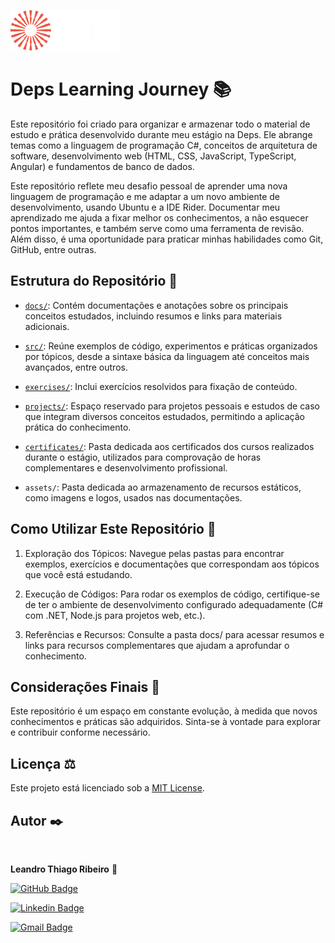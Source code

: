 ![Logo do Projeto](assets/logo-deps-white.webp) 

# Deps Learning Journey 📚


Este repositório foi criado para organizar e armazenar todo o material de estudo e prática desenvolvido durante meu estágio na Deps. Ele abrange temas como a linguagem de programação C#, conceitos de arquitetura de software, desenvolvimento web (HTML, CSS, JavaScript, TypeScript, Angular) e fundamentos de banco de dados.

Este repositório reflete meu desafio pessoal de aprender uma nova linguagem de programação e me adaptar a um novo ambiente de desenvolvimento, usando Ubuntu e a IDE Rider. Documentar meu aprendizado me ajuda a fixar melhor os conhecimentos, a não esquecer pontos importantes, e também serve como uma ferramenta de revisão. Além disso, é uma oportunidade para praticar minhas habilidades como Git, GitHub, entre outras.

## Estrutura do Repositório 📁

 - [`docs/`](docs/README.md): Contém documentações e anotações sobre os principais conceitos estudados, incluindo resumos e links para materiais adicionais.


 - [`src/`](src/README.md): Reúne exemplos de código, experimentos e práticas organizados por tópicos, desde a sintaxe básica da linguagem até conceitos mais avançados, entre outros.


 - [`exercises/`](exercises/README.md): Inclui exercícios resolvidos para fixação de conteúdo.


 - [`projects/`](projects): Espaço reservado para projetos pessoais e estudos de caso que integram diversos conceitos estudados, permitindo a aplicação prática do conhecimento.


- [`certificates/`](certificates): Pasta dedicada aos certificados dos cursos realizados durante o estágio, utilizados para comprovação de horas complementares e desenvolvimento profissional.


 - `assets/`: Pasta dedicada ao armazenamento de recursos estáticos, como imagens e logos, usados nas documentações.


## Como Utilizar Este Repositório 🧭


1. Exploração dos Tópicos: Navegue pelas pastas para encontrar exemplos, exercícios e documentações que correspondam aos tópicos que você está estudando.


2. Execução de Códigos: Para rodar os exemplos de código, certifique-se de ter o ambiente de desenvolvimento configurado adequadamente (C# com .NET, Node.js para projetos web, etc.).


3. Referências e Recursos: Consulte a pasta docs/ para acessar resumos e links para recursos complementares que ajudam a aprofundar o conhecimento.

## Considerações Finais 📝

Este repositório é um espaço em constante evolução, à medida que novos conhecimentos e práticas são adquiridos. Sinta-se à vontade para explorar e contribuir conforme necessário.

## Licença ⚖️

Este projeto está licenciado sob a [MIT License](LICENSE).

## Autor ✒️

 <img style="border-radius: 50%;" src="https://avatars.githubusercontent.com/u/111009157?s=400&u=ccf989df0bb9cf41495186f2bc0564c1b03b0d4e&v=4" width="100px;" alt=""/>

**Leandro Thiago Ribeiro** 👋

[![GitHub Badge](https://img.shields.io/badge/-LeandroTRibeiro-black?style=flat-square&logo=GitHub&logoColor=white&link=https://github.com/LeandroTRibeiro)](https://github.com/LeandroTRibeiro)

[![Linkedin Badge](https://img.shields.io/badge/-LeandroRibeiro-blue?style=flat-square&logo=Linkedin&logoColor=white&link=https://www.linkedin.com/in/ribeiro-leandro/)](https://www.linkedin.com/in/ribeiro-leandro/)

[![Gmail Badge](https://img.shields.io/badge/-leandrothiago_ribeiro@hotmail.com-c14438?style=flat-square&logo=Gmail&logoColor=white&link=mailto:leandrothiago_ribeiro@hotmail.com)](mailto:leandrothiago_ribeiro@hotmail.com)

